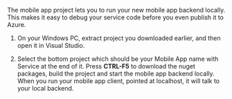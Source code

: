 The mobile app project lets you to run your new mobile app backend locally. This makes it easy to debug your service code before you even publish it to Azure.

1. On your Windows PC, extract project you downloaded earlier, and then open it in Visual Studio.

2. Select the bottom project which should be your Mobile App name with Service at the end of it. Press **CTRL-F5** to download the nuget packages, build the project and start the mobile app backend locally. When you run your mobile app client, pointed at localhost, it will talk to your local backend.